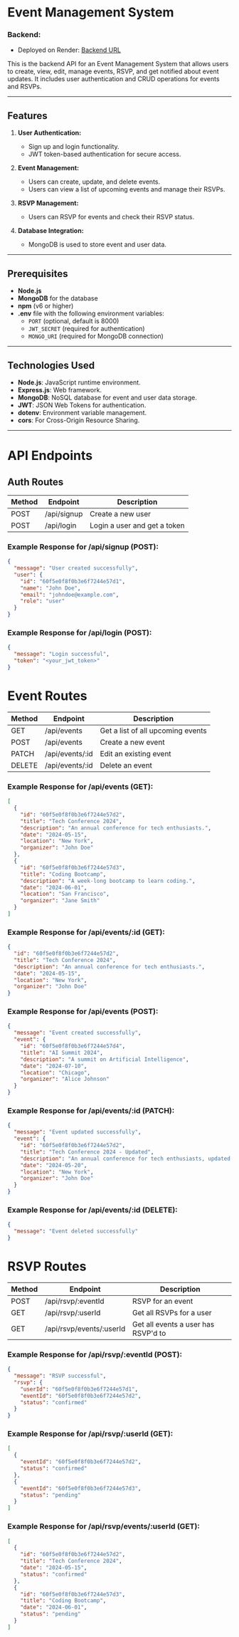 # Event Management System

### Backend:
- Deployed on Render: [Backend URL](https://event-management-system-tanf.onrender.com)

This is the backend API for an Event Management System that allows users to create, view, edit, manage events, RSVP, and get notified about event updates. It includes user authentication and CRUD operations for events and RSVPs.

---

## Features

1. **User Authentication:**
   - Sign up and login functionality.
   - JWT token-based authentication for secure access.

2. **Event Management:**
   - Users can create, update, and delete events.
   - Users can view a list of upcoming events and manage their RSVPs.

3. **RSVP Management:**
   - Users can RSVP for events and check their RSVP status.

4. **Database Integration:**
   - MongoDB is used to store event and user data.

---

## Prerequisites

- **Node.js** 
- **MongoDB** for the database
- **npm** (v6 or higher)
- **.env** file with the following environment variables:
  - `PORT` (optional, default is 8000)
  - `JWT_SECRET` (required for authentication)
  - `MONGO_URI` (required for MongoDB connection)

---

## Technologies Used

- **Node.js**: JavaScript runtime environment.
- **Express.js**: Web framework.
- **MongoDB**: NoSQL database for event and user data storage.
- **JWT**: JSON Web Tokens for authentication.
- **dotenv**: Environment variable management.
- **cors**: For Cross-Origin Resource Sharing.

---

# API Endpoints

## Auth Routes

| Method | Endpoint             | Description                    |
|--------|----------------------|--------------------------------|
| POST   | /api/signup           | Create a new user              |
| POST   | /api/login            | Login a user and get a token   |

### Example Response for **/api/signup** (POST):
```json
{
  "message": "User created successfully",
  "user": {
    "id": "60f5e0f8f0b3e6f7244e57d1",
    "name": "John Doe",
    "email": "johndoe@example.com",
    "role": "user"
  }
}
```

### Example Response for /api/login (POST):
```json
{
  "message": "Login successful",
  "token": "<your_jwt_token>"
}
```
# Event Routes
| Method | Endpoint           | Description                       |
|--------|--------------------|-----------------------------------|
| GET    | /api/events        | Get a list of all upcoming events |
| POST   | /api/events        | Create a new event                |
| PATCH  | /api/events/:id    | Edit an existing event            |
| DELETE | /api/events/:id    | Delete an event                   |

### Example Response for /api/events (GET):
```json
[
  {
    "id": "60f5e0f8f0b3e6f7244e57d2",
    "title": "Tech Conference 2024",
    "description": "An annual conference for tech enthusiasts.",
    "date": "2024-05-15",
    "location": "New York",
    "organizer": "John Doe"
  },
  {
    "id": "60f5e0f8f0b3e6f7244e57d3",
    "title": "Coding Bootcamp",
    "description": "A week-long bootcamp to learn coding.",
    "date": "2024-06-01",
    "location": "San Francisco",
    "organizer": "Jane Smith"
  }
]

```
### Example Response for /api/events/:id (GET):    
```json
{
  "id": "60f5e0f8f0b3e6f7244e57d2",
  "title": "Tech Conference 2024",
  "description": "An annual conference for tech enthusiasts.",
  "date": "2024-05-15",
  "location": "New York",
  "organizer": "John Doe"
}

```
### Example Response for /api/events (POST):
```json
{
  "message": "Event created successfully",
  "event": {
    "id": "60f5e0f8f0b3e6f7244e57d4",
    "title": "AI Summit 2024",
    "description": "A summit on Artificial Intelligence",
    "date": "2024-07-10",
    "location": "Chicago",
    "organizer": "Alice Johnson"
  }
}

```
### Example Response for /api/events/:id (PATCH):
```json
{
  "message": "Event updated successfully",
  "event": {
    "id": "60f5e0f8f0b3e6f7244e57d2",
    "title": "Tech Conference 2024 - Updated",
    "description": "An annual conference for tech enthusiasts, updated.",
    "date": "2024-05-20",
    "location": "New York",
    "organizer": "John Doe"
  }
}


```
### Example Response for /api/events/:id (DELETE):
```json
{
  "message": "Event deleted successfully"
}

```
# RSVP Routes
| Method | Endpoint                  | Description                      |
|--------|---------------------------|----------------------------------|
| POST   | /api/rsvp/:eventId        | RSVP for an event                |
| GET    | /api/rsvp/:userId         | Get all RSVPs for a user         |
| GET    | /api/rsvp/events/:userId  | Get all events a user has RSVP'd to |

### Example Response for /api/rsvp/:eventId (POST):
```json
{
  "message": "RSVP successful",
  "rsvp": {
    "userId": "60f5e0f8f0b3e6f7244e57d1",
    "eventId": "60f5e0f8f0b3e6f7244e57d2",
    "status": "confirmed"
  }
}

```
### Example Response for /api/rsvp/:userId (GET):
```json
[
  {
    "eventId": "60f5e0f8f0b3e6f7244e57d2",
    "status": "confirmed"
  },
  {
    "eventId": "60f5e0f8f0b3e6f7244e57d3",
    "status": "pending"
  }
]

```
### Example Response for /api/rsvp/events/:userId (GET):
```json
[
  {
    "id": "60f5e0f8f0b3e6f7244e57d2",
    "title": "Tech Conference 2024",
    "date": "2024-05-15",
    "status": "confirmed"
  },
  {
    "id": "60f5e0f8f0b3e6f7244e57d3",
    "title": "Coding Bootcamp",
    "date": "2024-06-01",
    "status": "pending"
  }
]

```

